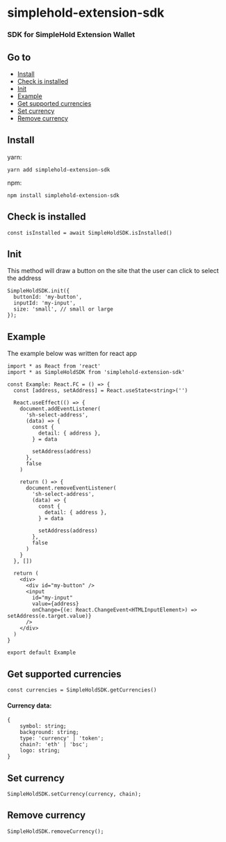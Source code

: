 # simplehold-extension-sdk

### SDK for SimpleHold Extension Wallet

## Go to

- [Install](#install)
- [Check is installed](#check-is-installed)
- [Init](#init)
- [Example](#example)
- [Get supported currencies](#get-supported-currencies)
- [Set currency](#set-currency)
- [Remove currency](#remove-currency)

## Install

yarn:

```
yarn add simplehold-extension-sdk
```

npm:

```
npm install simplehold-extension-sdk
```

## Check is installed

```
const isInstalled = await SimpleHoldSDK.isInstalled()
```

## Init

This method will draw a button on the site that the user can click to select the address

```
SimpleHoldSDK.init({
  buttonId: 'my-button',
  inputId: 'my-input',
  size: 'small', // small or large
});
```

## Example

The example below was written for react app

```
import * as React from 'react'
import * as SimpleHoldSDK from 'simplehold-extension-sdk'

const Example: React.FC = () => {
  const [address, setAddress] = React.useState<string>('')

  React.useEffect(() => {
    document.addEventListener(
      'sh-select-address',
      (data) => {
        const {
          detail: { address },
        } = data

        setAddress(address)
      },
      false
    )

    return () => {
      document.removeEventListener(
        'sh-select-address',
        (data) => {
          const {
            detail: { address },
          } = data

          setAddress(address)
        },
        false
      )
    }
  }, [])

  return (
    <div>
      <div id="my-button" />
      <input
        id="my-input"
        value={address}
        onChange={(e: React.ChangeEvent<HTMLInputElement>) => setAddress(e.target.value)}
      />
    </div>
  )
}

export default Example
```

## Get supported currencies

```
const currencies = SimpleHoldSDK.getCurrencies()
```

#### Currency data:

```
{
	symbol: string;
	background: string;
	type: 'currency' | 'token';
	chain?: 'eth' | 'bsc';
	logo: string;
}
```

## Set currency

```
SimpleHoldSDK.setCurrency(currency, chain);
```

## Remove currency

```
SimpleHoldSDK.removeCurrency();
```
